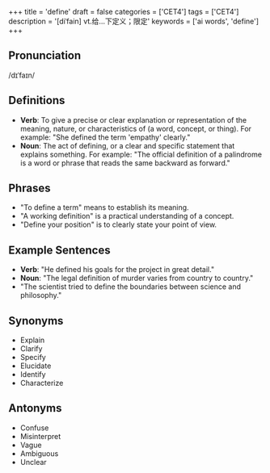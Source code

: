 +++
title = 'define'
draft = false
categories = ['CET4']
tags = ['CET4']
description = '[diˈfain] vt.给…下定义；限定'
keywords = ['ai words', 'define']
+++

## Pronunciation
/dɪˈfaɪn/

## Definitions
- **Verb**: To give a precise or clear explanation or representation of the meaning, nature, or characteristics of (a word, concept, or thing). For example: "She defined the term 'empathy' clearly."
- **Noun**: The act of defining, or a clear and specific statement that explains something. For example: "The official definition of a palindrome is a word or phrase that reads the same backward as forward."

## Phrases
- "To define a term" means to establish its meaning.
- "A working definition" is a practical understanding of a concept.
- "Define your position" is to clearly state your point of view.

## Example Sentences
- **Verb**: "He defined his goals for the project in great detail."
- **Noun**: "The legal definition of murder varies from country to country."
- "The scientist tried to define the boundaries between science and philosophy."

## Synonyms
- Explain
- Clarify
- Specify
- Elucidate
- Identify
- Characterize

## Antonyms
- Confuse
- Misinterpret
- Vague
- Ambiguous
- Unclear
